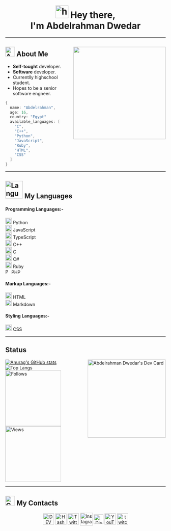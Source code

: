 <link href="/assets/styles.css" rel="stylesheet"></link>
<h1 align="center"><img src="https://camo.githubusercontent.com/e8e7b06ecf583bc040eb60e44eb5b8e0ecc5421320a92929ce21522dbc34c891/68747470733a2f2f6d656469612e67697068792e636f6d2f6d656469612f6876524a434c467a6361737252346961377a2f67697068792e676966" alt="hey" width="40"> Hey there,<br> I'm Abdelrahman Dwedar</h1> 
<hr>

## <img src="https://img.icons8.com/fluency-systems-filled/48/000000/guest-male.png" width="30" alt="About me"/> About Me <img src="https://media.giphy.com/media/zOvBKUUEERdNm/giphy.gif" width="290" align="right">
* <b>Self-tought</b> developer.
* <b>Software</b> developer.
* Currentlly highschool student.
* Hopes to be a senior software engneer.
```cpp
{
  name: "Abdelrahman",
  age: 16,
  country: "Egypt"
  available_languages: [
    "C",
    "C++",
    "Python",
    "JavaScript",
    "Ruby",
    "HTML",
    "CSS"
  ]
}
```
<hr>

## <img src="https://user-images.githubusercontent.com/67812625/137175204-80bbeb5c-b861-4328-a801-a759791f5aa1.png" width="55" alt="Languages"> My Languages

#### Programming Languages:- 
[<img height="20" src="https://i.ibb.co/Y8NfQhX/pngegg-18.png" alt="Python" border="0">](https://www.python.org/) Python<br>
[<img height="20" src="https://i.ibb.co/cvkNf5s/pngegg-15.png" alt="JavaScript" border="0">](https://www.javascript.com/) JavaScript<br>
[<img height="20" src="https://i.ibb.co/D93BmHh/pngegg-25.png" alt="TypeScript" border="0">](https://www.typescriptlang.org/) TypeScript<br>
[<img height="20" src="https://i.ibb.co/X3fY47Y/pngegg-19.png" alt="CPP" border="0">](https://www.cplusplus.com/) C++<br>
[<img height="20" src="https://i.ibb.co/Q830MPL/pngegg-20.png" alt="C" border="0">](url) C<br>
[<img height="20" src="https://i.ibb.co/Q830MPL/pngegg-20.png" alt="C sharp" border="0">](https://docs.microsoft.com/en-us/dotnet/csharp/) C#<br>
[<img height="20" src="https://i.ibb.co/Wc4hP1S/pngegg-22.png" alt="Ruby" border="0">](https://www.ruby-lang.org/en/) Ruby<br>
[<img height="15" src="https://i.ibb.co/X26HfmN/pngegg-13.png" alt="PHP" border="0">](https://www.php.net/) PHP
#### Markup Languages:-
[<img height="20" src="https://i.ibb.co/tcBgYx3/pngegg-14.png" alt="HTML" border="0">](https://html.com/) HTML<br>
[<img height="20" src="https://user-images.githubusercontent.com/67812625/152588585-a49875fd-0f4a-4def-83b7-81944766600a.png" alt="CSS" border="0">](https://www.markdownguide.org/) Markdown
#### Styling Languages:-
[<img height="20" src="https://i.ibb.co/pP5wFfC/pngegg-17.png" alt="CSS" border="0">](url) CSS<br>
<hr>

<!--

## Frameworks & Libararies
#### Front-End
- React
- SASS (SCSS)

#### Back-End

<br> -->

## Status
[![Anurag's GitHub stats](https://github-readme-stats.vercel.app/api?username=AbdelrahmanDwedar&show_icons=true&theme=tokyonight)](https://github.com/AbdelrhmanDwedar)
<a href="https://app.daily.dev/3_Dwedar"><img align="right" width="245" src="https://api.daily.dev/devcards/9d34a8e386d24adf8d75ad4366eb254b.png?r=pra" width="300" alt="Abdelrahman Dwedar's Dev Card"/></a>
<br>
<a rel="https://github.com/AbdelrahmanDwedar/github-readme-stats" target="_blank" align="top">![Top Langs](https://github-readme-stats.vercel.app/api/top-langs/?username=AbdelrahmanDwedar&langs_count=5&theme=react)</a><br>
<img src="https://img.shields.io/github/followers/AbdelrahmanDwedar?style=flat&logo=github" alt="Follows" width="175" align="top"> 
<img src="https://komarev.com/ghpvc/?username=AbdelrahmanDwedar&style=flat&logo=github" alt="Views" width="175">
<hr>

## <img src="https://i.ibb.co/wpcck6r/pngegg-5.png" width="30" alt="Contacts"> My Contacts
<div align="center">
  <a href="https://dev.to/abdelrahman_dwedar" style="text-decoration: none;">
    <img alt="DEV" src="https://d2fltix0v2e0sb.cloudfront.net/dev-black.png" width="35" align="center">
  </a>
  <a href="https://hashnode.com/@Adobe" style="text-decoration: none;">
    <img alt="Hashnode" src="https://cdn.hashnode.com/res/hashnode/image/upload/v1611902473383/CDyAuTy75.png?auto=compress" width="35" align="center">
  </a>
  <a href="https://twitter.com/3_Dwedar" style="text-decoration: none;">
    <img alt="Twitter" src="https://www.freepnglogos.com/uploads/twitter-logo-png/twitter-logo-vector-png-clipart-1.png" width="35" align="center">
  </a>
  <a href="https://www.instagram.com/abdelrhman._.dwedar/" style="text-decoration: none;">
    <img alt="Instagram" src="https://www.transparentpng.com/thumb/logo-instagram/JFyofc-logo-instagram-background-png.png" width="40" align="center">
  </a>
  <a href="https://discord.gg/8FDyqPU" style="text-decoration: none;">
    <img alt="Discord" src="https://user-images.githubusercontent.com/67812625/137221910-8e849d6d-6f0b-4404-b5e4-797291924611.png" width="30" align="center">
  </a>
  <a href="https://www.youtube.com/channel/UCDb4dNtGD3eI9gtPt93ikKQ" style="text-decoration: none;">    
    <img alt="YouTube" src="https://cdn-icons-png.flaticon.com/512/1384/1384060.png" width="35" align="center">
  </a>
  <a href="https://www.twitch.tv/7350_gaming" style="text-decoration: none;">
    <img alt="twitch" src="https://www.freepnglogos.com/uploads/twitch-logo-vector-png-2.png" width="35" align="center">
  </a>
</div>
